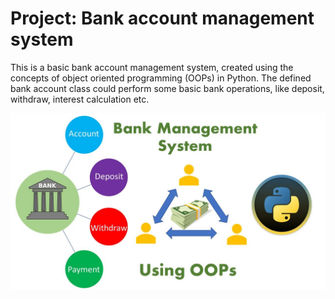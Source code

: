 # Project: Bank account management system
This is a basic bank account management system, created using the concepts of object oriented programming (OOPs) in Python. The defined bank account class could perform some basic bank operations, like deposit, withdraw, interest calculation etc.
 
 ![Image Alt text](/image.jpg "Image")
